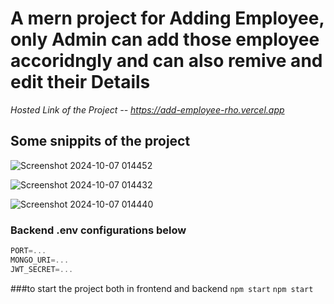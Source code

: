 # A mern project for Adding Employee, only Admin can add those employee accoridngly and can also remive and edit their Details
*Hosted Link of the Project --  https://add-employee-rho.vercel.app*

## Some snippits of the project
![Screenshot 2024-10-07 014452](https://github.com/user-attachments/assets/dae54fee-ae49-4d02-8162-4dc07a289d96)

![Screenshot 2024-10-07 014432](https://github.com/user-attachments/assets/ba1591bf-f729-4b35-bdf5-01f4121b7f13)

![Screenshot 2024-10-07 014440](https://github.com/user-attachments/assets/68f794bb-a133-4bdd-b8e2-2eeae51d8dee)

### Backend .env configurations below
```js
PORT=...
MONGO_URI=...
JWT_SECRET=...
```
###to start the project both in frontend and backend
```npm start```
```npm start```

